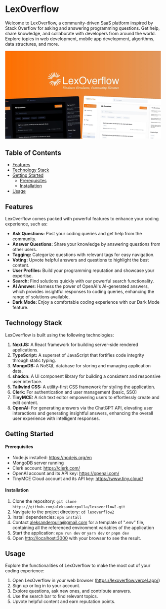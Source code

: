 # LexOverflow

Welcome to LexOverflow, a community-driven SaaS platform inspired by Stack Overflow for asking and answering programming questions. Get help, share knowledge, and collaborate with developers from around the world. Explore topics in web development, mobile app development, algorithms, data structures, and more.

![thumbnail](public/assets/images/thumbnail.jpg)
## Table of Contents
  - [Features](#features)
  - [Technology Stack](#technology-stack)
  - [Getting Started](#getting-started)
      - [Prerequisites](#prerequisites)
      - [Installation](#installation)
  - [Usage](#usage)

## Features

LexOverflow comes packed with powerful features to enhance your coding experience, such as:

- **Ask Questions:** Post your coding queries and get help from the community.
- **Answer Questions:** Share your knowledge by answering questions from other users.
- **Tagging:** Categorize questions with relevant tags for easy navigation.
- **Voting:** Upvote helpful answers and questions to highlight the best content.
- **User Profiles:** Build your programming reputation and showcase your expertise.
- **Search:** Find solutions quickly with our powerful search functionality.
- **AI Answer:** Harness the power of OpenAI's AI-generated answers, which provides insightful responses to coding queries, enhancing the range of solutions available.
- **Dark Mode:** Enjoy a comfortable coding experience with our Dark Mode feature.

## Technology Stack

LexOverflow is built using the following technologies:

1. **NextJS:** A React framework for building server-side rendered applications.
2. **TypeScript:** A superset of JavaScript that fortifies code integrity through static typing.
3. **MongoDB:** A NoSQL database for storing and managing application data.
4. **shadcn:** A UI component library for building a consistent and responsive user interface.
5. **Tailwind CSS:** A utility-first CSS framework for styling the application.
6. **Clerk:** For authentication and user management (basic, SSO)
7. **TinyMCE:** A rich text editor empowering users to effortlessly create and edit content.
8. **OpenAI:** For generating answers via the ChatGPT API, elevating user interactions and generating insightful answers, enhancing the overall user experience with intelligent responses.

## Getting Started

#### Prerequisites

- Node.js installed: https://nodejs.org/en
- MongoDB server running
- Clerk account: https://clerk.com/
- OpenAI account and its API key: https://openai.com/
- TinyMCE Cloud account and its API key: https://www.tiny.cloud/

#### Installation

1. Clone the repository: `git clone https://github.com/aleksanderpulla/lexoverflow2.git`
2. Navigate to the project directory: `cd lexoverflow2`
3. Install dependencies: `npm install`
4. Contact aleksanderpulla@gmail.com for a template of ".env" file, containing all the referenced environment variables of the application
5. Start the application: `npm run dev` or `yarn dev` or `pnpm dev`
6. Open [http://localhost:3000](http://localhost:3000) with your browser to see the result.

## Usage

Explore the functionalities of LexOverflow to make the most out of your coding experience:

1. Open LexOverflow in your web browser (https://lexoverflow.vercel.app/)
2. Sign up or log in to your account.
3. Explore questions, ask new ones, and contribute answers.
4. Use the search bar to find relevant topics.
5. Upvote helpful content and earn reputation points.
